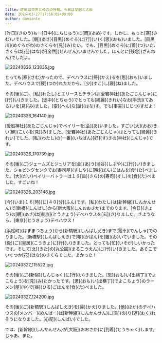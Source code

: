 ```yaml
---
title: 昨日は目黒と夜の渋谷駅、今日は皇居と大阪
date: 2024-03-27T17:16:05+09:00
author: damiante
---
```

[昨日]{きのう}も一[日中]{にちじゅう}に[雨]{あめ}です。しかし、もっと[寒]{さむ}いでした。[朝]{あさ}[目黒]{めぐろ}に[行]{い}く[思]{おも}いました。[目黒川]{めぐろがわ}のさくらを[見]{み}たい。でも、[目黒]{めぐろ}に[着]{つ}いた、さくらは[花]{はな}が[全然]{ぜんぜん}いませんでした。ほんとに[残念]{ざんねん}でしたよ。

![20240326_123835.jpg](https://github.com/devhou-se/www-jp/assets/12438044/e600dc12-c4c4-4279-a772-62c45aacb115)

とっても[寒]{さむ}かったので、デベハウスに[帰]{かえ}るを[思]{おも}いました。デベハウスで[疲]{つか}れただから、[少]{すこ}し[寝]{ね}ました。

その[後]{ご}、[私]{わたし}とエリースとヂランは[愛宕神社]{あたごじんじゃ}に[行]{い}きました。[途中]{とちゅう}でとっても[綺麗]{きれい}なお[手洗]{てあら}いを[見]{み}ました。[変]{へん}な[話]{はな}す、でも[事実]{じじつ}すだよ！

![20240326_164140.jpg](https://github.com/devhou-se/www-jp/assets/12438044/fea457bc-fa6b-4890-b89c-5d4d28ff368b)

[愛宕神社]{あたごじんじゃ}でベイリーを[会]{あ}いました。すごい[大]{おお}きい[鯉]{こい}を[見]{み}ました。[愛宕神社]{あたごじんじゃ}はとっても[綺麗]{きれい}でした、[私]{わたし}の[一番]{いちばん}[好]{す}きの[神社]{じんじゃ}です。

![20240326_170739.jpg](https://github.com/devhou-se/www-jp/assets/12438044/101853fa-2aac-4efb-9988-7991dfa79473)

その[後]{ご}ジェームズとジュリアを[会]{あ}う[渋谷]{しぶや}に[行]{い}きました。ショピングセンタでお[寿司屋]{すしや}に[晩]{ばん}ごはんを[食]{た}べました。[大]{だい}ベイリーバトラーは１６[皿]{さら}の[寿司]{すし}を[食]{た}べました。すごいね！

![20240326_203148.jpg](https://github.com/devhou-se/www-jp/assets/12438044/2a595b77-3c17-459e-a2ab-8b1166f15a94)

[今]{いま}１６[時]{じ}４０[分]{ふん}です。[私]{わたし}は[新幹線]{しんかんせん}で[新橋]{しんばし}から[新大阪]{しんおおさか}までのります。[今日]{きょう}の[朝]{あさ}は[東京]{とうきょう}デベハウスを[去]{さ}りました。さようなら、[東京]{とうきょう}デベハウス！

[浜松町]{はままつちょう}から[新橋駅]{しんばしえき}まで[電車]{でんしゃ}でのりました。[新橋駅]{しんばしえき}で[鞄]{かばん}を[置]{お}いていました。その[後]{ご}[皇居]{こうきょ}に[行]{い}きました。とっても[忙]{いそが}しいかったです。そして[北]{きた}の[丸公園]{まるこうえん}に[行]{い}きました。あそこでいくつか[花]{はな}のさくらでした。よかった！

![20240327_115522.jpg](https://github.com/devhou-se/www-jp/assets/12438044/69634a35-cb38-476a-a07f-8c1c1c485efc)

その[後]{ご}[新宿]{しんじゅく}に[行]{い}きました。[思]{おも}い[出横丁]{でよこちょう}を[見]{み}たかったです。[思]{おも}い[出横丁]{でよこちょう}のラーメン[屋]{や}で[昼]{ひる}ごはんを[食]{た}べました。

![20240327_124200.jpg](https://github.com/devhou-se/www-jp/assets/12438044/5e2f19d4-996b-4742-9cd5-c2d0529913fe)

その[後]{ご}[新橋駅]{しんばしえき}を[帰]{かえ}りました。[他]{ほか}のデベハウスの[メンバー]{めんばー}は[新幹線]{しんかんせん}に[乗]{の}り[遅]{おく}れそうになりました。[心配]{しんぱい}でした。

では、[新幹線]{しんかんせん}が[大阪]{おおさか}に[到着]{とうちゃく}します。じゃあ、また。